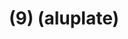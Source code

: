 ---
ee_id_thing: na
site: na
type: na
inv_num: 2022-040
add_credit:
url: 2022-040
title: "- (9) (aluplate)"
year: '2022'
display_year: '2022'
medium: Raw aluplate aluminium
dims: 200 x 100 cm
pitch: alu / track suits / majerus ;-)
ps:
live_url:
youtube:
https://github.com/coryarcangel/alu: https://github.com/coryarcangel/alu
imgs:
subheading:
download:
commission:
related:
layout: things-i-made
---